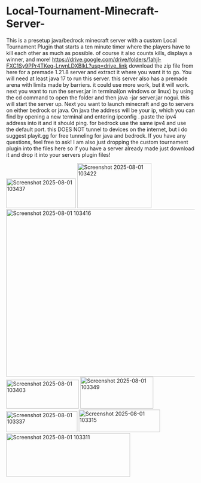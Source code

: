 # Local-Tournament-Minecraft-Server-
This is a presetup java/bedrock minecraft server with a custom Local Tournament Plugin that starts a ten minute timer where the players have to kill each other as much as possible. of course it also counts kills, displays a winner, and more!
https://drive.google.com/drive/folders/1ahjl-FXC1Sy9PPr4TKeg-LrwnLDXBlkL?usp=drive_link
download the zip file from here for a premade 1.21.8 server and extract it where you want it to go. You will need at least java 17 to run this server. this server also has a premade arena with limits made by barriers. it could use more work, but it will work. next you want to run the server.jar in terminal(on windows or linux) by using the cd command to open the folder and then java -jar server.jar nogui. this will start the server up. Next you want to launch minecraft and go to servers on either bedrock or java. On java the address will be your ip, which you can find by opening a new terminal and entering ipconfig . paste the ipv4 address into it and it should ping. for bedrock use the same ipv4 and use the default port. this DOES NOT tunnel to devices on the internet, but i do suggest playit.gg for free tunneling for java and bedrock. If you have any questions, feel free to ask! I am also just dropping the custom tournament plugin into the files here so if you have a server already made just download it and drop it into your servers plugin files! 

<img width="186" height="79" alt="Screenshot 2025-08-01 103437" src="https://github.com/user-attachments/assets/07e210b6-db25-4006-8723-8341554e722b" />
<img width="198" height="120" alt="Screenshot 2025-08-01 103422" src="https://github.com/user-attachments/assets/509f5cc2-16e6-47bc-a3ff-09c147d9ffdb" />
<img width="842" height="448" alt="Screenshot 2025-08-01 103416" src="https://github.com/user-attachments/assets/b94988a3-fad8-4147-847b-a02bc66b5efd" />
<img width="194" height="77" alt="Screenshot 2025-08-01 103403" src="https://github.com/user-attachments/assets/b4c91c41-b5e0-4966-8353-f28a9ddbeadd" />
<img width="195" height="85" alt="Screenshot 2025-08-01 103349" src="https://github.com/user-attachments/assets/63655762-f357-47a2-8427-57c4ab26897a" />
<img width="190" height="56" alt="Screenshot 2025-08-01 103337" src="https://github.com/user-attachments/assets/16537865-ccc7-4fa1-80f6-1c80454db055" />
<img width="217" height="60" alt="Screenshot 2025-08-01 103315" src="https://github.com/user-attachments/assets/13f8b632-8bfe-4ca1-b7a2-77184e6ac946" />
<img width="331" height="116" alt="Screenshot 2025-08-01 103311" src="https://github.com/user-attachments/assets/eb5f6ac5-fb40-4dce-857d-07820a59d0c1" />
